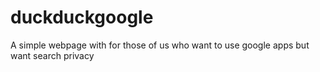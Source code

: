 duckduckgoogle
==============

A simple webpage with for those of us who want to use google apps but want search privacy
